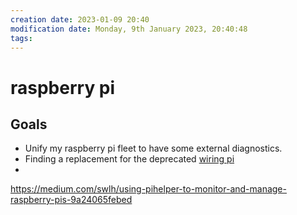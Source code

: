 ```yaml
---
creation date: 2023-01-09 20:40
modification date: Monday, 9th January 2023, 20:40:48
tags: 
---
```


# raspberry pi

## Goals
* Unify my raspberry pi fleet to have some external diagnostics.
* Finding a replacement for the deprecated [wiring pi](http://wiringpi.com)
* 


https://medium.com/swlh/using-pihelper-to-monitor-and-manage-raspberry-pis-9a24065febed


